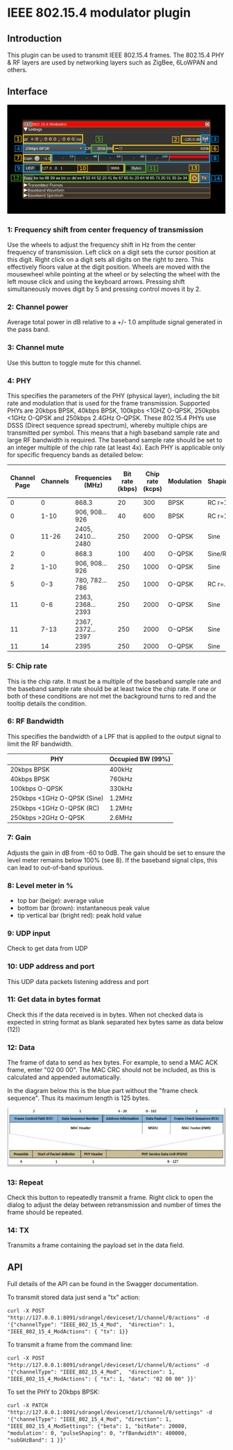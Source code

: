 <h1>IEEE 802.15.4 modulator plugin</h1>

<h2>Introduction</h2>

This plugin can be used to transmit IEEE 802.15.4 frames. The 802.15.4 PHY & RF layers are used by networking layers such as ZigBee, 6LoWPAN and others.

<h2>Interface</h2>

![802.15.4 Modulator plugin GUI](../../../doc/img/IEEE_802_15_4_Mod_plugin.png)

<h3>1: Frequency shift from center frequency of transmission</h3>

Use the wheels to adjust the frequency shift in Hz from the center frequency of transmission. Left click on a digit sets the cursor position at this digit. Right click on a digit sets all digits on the right to zero. This effectively floors value at the digit position. Wheels are moved with the mousewheel while pointing at the wheel or by selecting the wheel with the left mouse click and using the keyboard arrows. Pressing shift simultaneously moves digit by 5 and pressing control moves it by 2.

<h3>2: Channel power</h3>

Average total power in dB relative to a +/- 1.0 amplitude signal generated in the pass band.

<h3>3: Channel mute</h3>

Use this button to toggle mute for this channel.

<h3>4: PHY</h3>

This specifies the parameters of the PHY (physical layer), including the bit rate and modulation that is used for the frame transmission. Supported PHYs are 20kbps BPSK, 40kbps BPSK, 100kpbs <1GHZ O-QPSK, 250kpbs <1GHz O-QPSK and 250kbps 2.4GHz O-QPSK.
These 802.15.4 PHYs use DSSS (Direct sequence spread spectrum), whereby multiple chips are transmitted per symbol. This means that a high baseband sample rate and large RF bandwidth is required. The baseband sample rate should be set to an integer multiple of the chip rate (at least 4x).
Each PHY is applicable only for specific frequency bands as detailed below:

Channel Page | Channels | Frequencies (MHz)  | Bit rate (kbps) | Chip rate (kcps) | Modulation | Shaping | Min sample rate (MSa/s)
-------------|----------|--------------------|-----------------|------------------|------------|---------|------------------------
0            | 0        | 868.3              | 20              | 300              | BPSK       | RC r=1  | 1.2
0            | 1-10     | 906, 908... 926    | 40              | 600              | BPSK       | RC r=1  | 2.4
0            | 11-26    | 2405, 2410... 2480 | 250             | 2000             | O-QPSK     | Sine    | 8
2            | 0        | 868.3              | 100             | 400              | O-QPSK     | Sine/RC | 2.4
2            | 1-10     | 906, 908... 926    | 250             | 1000             | O-QPSK     | Sine    | 4
5            | 0-3      | 780, 782... 786    | 250             | 1000             | O-QPSK     | RC r=.8 | 4
11           | 0-6      | 2363, 2368... 2393 | 250             | 2000             | O-QPSK     | Sine    | 8
11           | 7-13     | 2367, 2372... 2397 | 250             | 2000             | O-QPSK     | Sine    | 8
11           | 14       | 2395               | 250             | 2000             | O-QPSK     | Sine    | 8

<h3>5: Chip rate</h3>

This is the chip rate. It must be a multiple of the baseband sample rate and the baseband sample rate should be at least twice the chip rate. If one or both of these conditions are not met the background turns to red and the tooltip details the condition.

<h3>6: RF Bandwidth</h3>

This specifies the bandwidth of a LPF that is applied to the output signal to limit the RF bandwidth.

PHY                         | Occupied BW (99%)
----------------------------|-------------------
20kbps BPSK                 | 400kHz
40kbps BPSK                 | 760kHz
100kbps O-QPSK              | 330kHz
250kbps <1GHz O-QPSK (Sine) | 1.2MHz
250kbps <1GHz O-QPSK (RC)   | 1.2MHz
250kbps >2GHz O-QPSK        | 2.6MHz

<h3>7: Gain</h3>

Adjusts the gain in dB from -60 to 0dB. The gain should be set to ensure the level meter remains below 100% (see 8). If the baseband signal clips, this can lead to out-of-band spurious.

<h3>8: Level meter in %</h3>

  - top bar (beige): average value
  - bottom bar (brown): instantaneous peak value
  - tip vertical bar (bright red): peak hold value

<h3>9: UDP input</h3>

Check to get data from UDP

<h3>10: UDP address and port</h3>

This UDP data packets listening address and port

<h3>11: Get data in bytes format</h3>

Check this if the data received is in bytes. When not checked data is expected in string format as blank separated hex bytes same as data below (12))

<h3>12: Data</h3>

The frame of data to send as hex bytes. For example, to send a MAC ACK frame, enter "02 00 00". The MAC CRC should not be included, as this is calculated and appended automatically.

In the diagram below this is the blue part without the "frame check sequence". Thus its maximum length is 125 bytes.

![802.15.4 Modulator frame](../../../doc/img/IEEE_802_15_4_Mod_frame.png)

<h3>13: Repeat</h3>

Check this button to repeatedly transmit a frame. Right click to open the dialog to adjust the delay between retransmission and number of times the frame should be repeated.

<h3>14: TX</h3>

Transmits a frame containing the payload set in the data field.

<h2>API</h2>

Full details of the API can be found in the Swagger documentation.

To transmit stored data just send a "tx" action:

    curl -X POST "http://127.0.0.1:8091/sdrangel/deviceset/1/channel/0/actions" -d '{"channelType": "IEEE_802_15_4_Mod",  "direction": 1, "IEEE_802_15_4_ModActions": { "tx": 1}}

To transmit a frame from the command line:

    curl -X POST "http://127.0.0.1:8091/sdrangel/deviceset/1/channel/0/actions" -d '{"channelType": "IEEE_802_15_4_Mod",  "direction": 1, "IEEE_802_15_4_ModActions": { "tx": 1, "data": "02 00 00" }}'

To set the PHY to 20kbps BPSK:

    curl -X PATCH "http://127.0.0.1:8091/sdrangel/deviceset/1/channel/0/settings" -d '{"channelType": "IEEE_802_15_4_Mod", "direction": 1, "IEEE_802_15_4_ModSettings": {"beta": 1, "bitRate": 20000,
    "modulation': 0, "pulseShaping": 0, "rfBandwidth": 400000, "subGHzBand": 1 }}'

